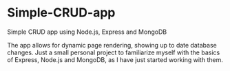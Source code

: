 # Simple-CRUD-app
Simple CRUD app using Node.js, Express and MongoDB

The app allows for dynamic page rendering, showing up to date database changes. Just a small personal project to familiarize myself with the basics of Express, Node.js and MongoDB, as I have just started working with them.

